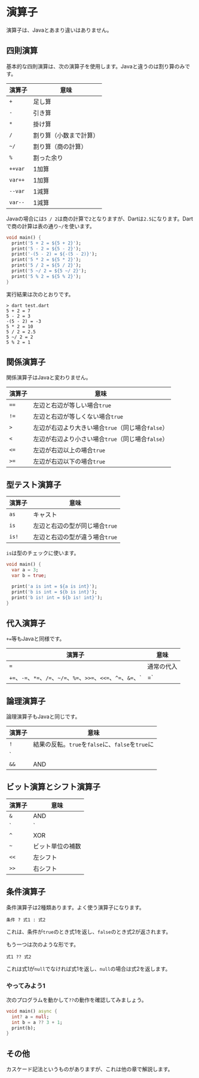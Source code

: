 # 演算子

演算子は、Javaとあまり違いはありません。

## 四則演算

基本的な四則演算は、次の演算子を使用します。Javaと違うのは割り算のみです。

| 演算子 | 意味 |
|-|-|
| `+` | 足し算 |
| `-` | 引き算 |
| `*` | 掛け算 |
| `/` | 割り算（小数まで計算） |
| `~/` | 割り算（商の計算） |
| `%` | 割った余り |
| `++var` | 1加算 |
| `var++` | 1加算 |
| `--var` | 1減算 |
| `var--` | 1減算 |

Javaの場合には`5 / 2`は商の計算で`2`となりますが、Dartは`2.5`になります。Dartで商の計算は表の通り`~/`を使います。

``` dart linenums="1"
void main() {
  print('5 + 2 = ${5 + 2}');
  print('5 - 2 = ${5 - 2}');
  print('-(5 - 2) = ${-(5 - 2)}');
  print('5 * 2 = ${5 * 2}');
  print('5 / 2 = ${5 / 2}');
  print('5 ~/ 2 = ${5 ~/ 2}');
  print('5 % 2 = ${5 % 2}');
}
```

実行結果は次のとおりです。

```
> dart test.dart
5 + 2 = 7
5 - 2 = 3
-(5 - 2) = -3
5 * 2 = 10
5 / 2 = 2.5
5 ~/ 2 = 2
5 % 2 = 1
```

## 関係演算子

関係演算子はJavaと変わりません。

| 演算子 | 意味 |
|-|-|
| `==` | 左辺と右辺が等しい場合`true` |
| `!=` | 左辺と右辺が等しくない場合`true` |
| `>` | 左辺が右辺より大きい場合`true`（同じ場合`false`） |
| `<` | 左辺が右辺より小さい場合`true`（同じ場合`false`） |
| `<=` | 左辺が右辺以上の場合`true` |
| `>=` | 左辺が右辺以下の場合`true` |

## 型テスト演算子

| 演算子 | 意味 |
|-|-|
| `as` | キャスト |
| `is` | 左辺と右辺の型が同じ場合`true` |
| `is!` | 左辺と右辺の型が違う場合`true` |

`is`は型のチェックに使います。

``` dart linenums="1"
void main() {
  var a = 3;
  var b = true;

  print('a is int = ${a is int}');
  print('b is int = ${b is int}');
  print('b is! int = ${b is! int}');
}
```

## 代入演算子

`+=`等もJavaと同様です。

| 演算子 | 意味 |
|-|-|
| `=` | 通常の代入 |
| `+=`、`-=`、`*=`、`/=`、`~/=`、`%=`、`>>=`、`<<=`、`^=`、`&=`、`|=` | `a op= b`は`a = a op b` |

## 論理演算子

論理演算子もJavaと同じです。

| 演算子 | 意味 |
|-|-|
| `!` | 結果の反転。`true`を`false`に、`false`を`true`に |
| `||` | OR |
| `&&` | AND |

## ビット演算とシフト演算子

| 演算子 | 意味 |
|-|-|
| `&` |  AND |
| `|` | OR |
| `^` | XOR |
| `~` | ビット単位の補数 |
| `<<` | 左シフト |
| `>>` | 右シフト |

## 条件演算子

条件演算子は2種類あります。よく使う演算子になります。

```
条件 ? 式1 : 式2
```

これは、条件が`true`のとき式1を返し、`false`のとき式2が返されます。

もう一つは次のような形です。

```
式1 ?? 式2
```

これは式1が`null`でなければ式1を返し、`null`の場合は式2を返します。

### やってみよう1

次のプログラムを動かして`??`の動作を確認してみましょう。

``` dart linenumes="1"
void main() async {
  int? a = null;
  int b = a ?? 3 + 1;
  print(b);
}
```

## その他

カスケード記法というものがありますが、これは他の章で解説します。
